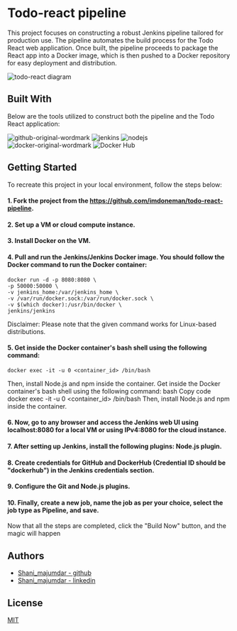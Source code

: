 # Todo-react pipeline

This project focuses on constructing a robust Jenkins pipeline tailored for production use. The pipeline automates the build process for the Todo React web application. Once built, the pipeline proceeds to package the React app into a Docker image, which is then pushed to a Docker repository for easy deployment and distribution.

![todo-react diagram](https://github.com/imdoneman/todo-react-pipeline/assets/37260737/a8446465-87df-44b6-a48e-7bcce67df719)


## Built With

Below are the tools utilized to construct both the pipeline and the Todo React application:

![github-original-wordmark](https://github.com/imdoneman/todo-react-pipeline/assets/37260737/bb2c2379-dff4-4259-a10e-de23e33b0bab)
![jenkins](https://github.com/imdoneman/todo-react-pipeline/assets/37260737/a1a0f642-949c-4772-b4e5-bbd7172bd36a)
![nodejs](https://github.com/imdoneman/todo-react-pipeline/assets/37260737/3907ca05-47cc-4926-9a53-fd929e61016a)
![docker-original-wordmark](https://github.com/imdoneman/todo-react-pipeline/assets/37260737/6577c752-05af-4ef8-8a2c-41fddfa4707b)
![Docker Hub](https://github.com/imdoneman/todo-react-pipeline/assets/37260737/7bdeca34-a5c8-463a-b211-113a4480f7c1)


## Getting Started

To recreate this project in your local environment, follow the steps below:

#### 1. Fork the project from the https://github.com/imdoneman/todo-react-pipeline.

#### 2. Set up a VM or cloud compute instance.

#### 3. Install Docker on the VM.

#### 4. Pull and run the Jenkins/Jenkins Docker image. You should follow the Docker command to run the Docker container:

    docker run -d -p 8080:8080 \
    -p 50000:50000 \
    -v jenkins_home:/var/jenkins_home \
    -v /var/run/docker.sock:/var/run/docker.sock \
    -v $(which docker):/usr/bin/docker \
    jenkins/jenkins

Disclaimer: Please note that the given command works for Linux-based distributions.

#### 5. Get inside the Docker container's bash shell using the following command:

    docker exec -it -u 0 <container_id> /bin/bash

Then, install Node.js and npm inside the container.
Get inside the Docker container's bash shell using the following command:
bash
Copy code
docker exec -it -u 0 <container_id> /bin/bash
Then, install Node.js and npm inside the container.

#### 6. Now, go to any browser and access the Jenkins web UI using localhost:8080 for a local VM or using IPv4:8080 for the cloud instance.

#### 7. After setting up Jenkins, install the following plugins: Node.js plugin.

#### 8. Create credentials for GitHub and DockerHub (Credential ID should be "dockerhub") in the Jenkins credentials section.

#### 9. Configure the Git and Node.js plugins.

#### 10. Finally, create a new job, name the job as per your choice, select the job type as Pipeline, and save.

Now that all the steps are completed, click the "Build Now" button, and the magic will happen

## Authors

- [Shani_majumdar - github](https://www.github.com/imdoneman)
- [Shani_majumdar - linkedin](www.linkedin.com/in/shani-majumder-686070132)

## License

[MIT](https://choosealicense.com/licenses/mit/)
